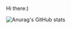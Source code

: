 Hi there:)

![Anurag's GitHub stats](https://github-readme-stats.vercel.app/api?username=chsunwoo1002&count_private=true&theme=buefy&show_icons=true)
